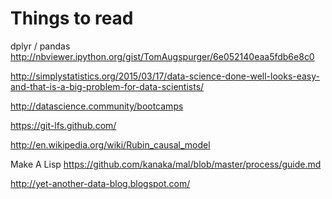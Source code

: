 # Things to read

dplyr / pandas
http://nbviewer.ipython.org/gist/TomAugspurger/6e052140eaa5fdb6e8c0

http://simplystatistics.org/2015/03/17/data-science-done-well-looks-easy-and-that-is-a-big-problem-for-data-scientists/

http://datascience.community/bootcamps

https://git-lfs.github.com/

http://en.wikipedia.org/wiki/Rubin_causal_model

Make A Lisp https://github.com/kanaka/mal/blob/master/process/guide.md

http://yet-another-data-blog.blogspot.com/
